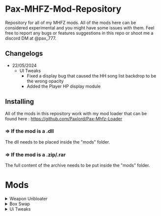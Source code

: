 # Pax-MHFZ-Mod-Repository
Repository for all of my MHFZ mods. All of the mods here can be considered experimental and you might have some issues with them. Feel free to report any bugs or features suggestions in this repo or shoot me a discord DM at @pax_777.

## Changelogs
 - 22/05/2024
   - UI Tweaks
     - Fixed a display bug that caused the HH song list backdrop to be the wrong opacity
     - Added the Player HP display module  

## Installing
All of the mods in this repository work with my mod loader that can be found here : https://github.com/Paxlord/Pax-Mhfz-Loader

### => If the mod is a .dll
The dll needs to be placed inside the "mods" folder.

### => If the mod is a .zip/.rar
The full content of the archive needs to be put inside the "mods" folder.

# Mods

<details>
  <summary>Weapon Unbloater</summary>

  ## Weapon Unbloater
  Unbloats raw and elemental value for all weapons, also displays your true attack value instead of the bloated one in your personal status. 
  Bloating can be toggled on or off in the mod menu. 

</details>

<details>
  <summary>Box Swap</summary>
   ## Box Swap
  Swap all of the boxes with the one you can find at the smithy or in your house. Due to some issues with cuffs, the box reverts to the small one when you have a quest up. 
</details>  

<details>
  <summary>Ui Tweaks</summary>
  ## Ui Tweaks
  Collection of random small and large UI modifications/QoL, here's the full list of things in the mod so far (it's bound to evolve with time so feel free to check back): 
  
  ### Sharpness alpha fix 
  Stops the sharpness color blinking animation from happening
  
  ### DB Sharpness Buff display 
  Displays the DB stacking sharpening buff as 4 whetstone icons 
  ![image](https://github.com/Paxlord/Pax-MHFZ-Mod-Repository/assets/19719025/9fab7184-5b14-44f0-89ca-3cbf99f399b9)
  
  ### HH Compendium/Cheat sheet
  Displays a list of available songs based on your equipped Hunting Horn
  ![image](https://github.com/Paxlord/Pax-MHFZ-Mod-Repository/assets/19719025/92adc7f4-bfac-4b8f-a316-ae56501103df)
  
  ### Movable Ammo Display
  Simple ammo display for bowgun that displays the current ammo and the max ammo you currently have loaded
  ![image](https://github.com/Paxlord/Pax-MHFZ-Mod-Repository/assets/19719025/4eee2881-1137-4f20-9397-884ea115371a)

  ### Detailed Players HP display
  Displays the players hp and max/hp values
  ![image](https://github.com/Paxlord/Pax-MHFZ-Mod-Repository/assets/19719025/06a418b6-74a0-48fb-b79c-3c143b260d7a)

</details> 



